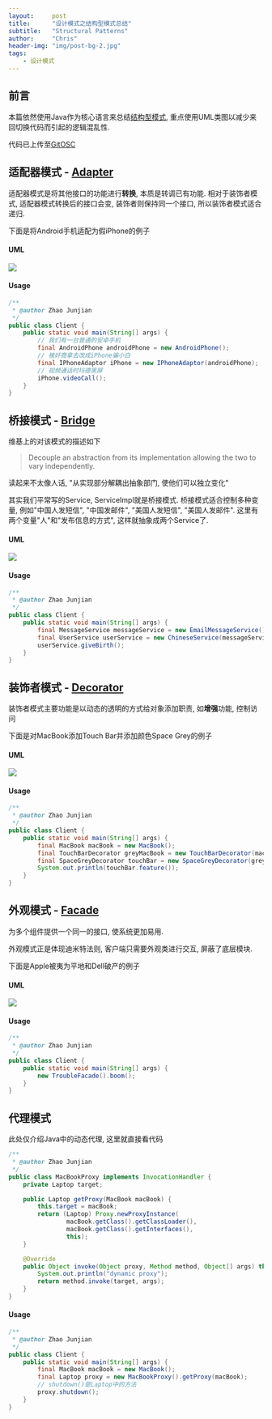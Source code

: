 ```yaml
---
layout:     post
title:      "设计模式之结构型模式总结"
subtitle:   "Structural Patterns"
author:     "Chris"
header-img: "img/post-bg-2.jpg"
tags:
    - 设计模式
---
```


## 前言

本篇依然使用Java作为核心语言来总结<u>结构型模式</u>, 重点使用UML类图以减少来回切换代码而引起的逻辑混乱性.

代码已上传至[GitOSC](http://git.oschina.net/witless/design-patterns/)

## 适配器模式 - [Adapter](https://en.wikipedia.org/wiki/Adapter_pattern)

适配器模式是将其他接口的功能进行**转换**, 本质是转调已有功能. 相对于装饰者模式, 适配器模式转换后的接口会变, 装饰者则保持同一个接口, 所以装饰者模式适合递归.

下面是将Android手机适配为假iPhone的例子

#### UML

![](/img/in-post/structural-patterns/adapter.png)

#### Usage

```java
/**
 * @author Zhao Junjian
 */
public class Client {
    public static void main(String[] args) {
        // 我们有一台普通的安卓手机
        final AndroidPhone androidPhone = new AndroidPhone();
        // 被奸商拿去改成iPhone骗小白
        final IPhoneAdaptor iPhone = new IPhoneAdaptor(androidPhone);
        // 视频通话时玛德黑屏
        iPhone.videoCall();
    }
}
```

## 桥接模式 - [Bridge](https://en.wikipedia.org/wiki/Bridge_pattern)

维基上的对该模式的描述如下

> Decouple an abstraction from its implementation allowing the two to vary independently.

读起来不太像人话, "从实现部分解耦出抽象部门, 使他们可以独立变化"

其实我们平常写的Service, ServiceImpl就是桥接模式. 桥接模式适合控制多种变量, 例如"中国人发短信", "中国发邮件", "美国人发短信", "美国人发邮件". 这里有两个变量"人"和"发布信息的方式", 这样就抽象成两个Service了.

#### UML

![](/img/in-post/structural-patterns/bridge.png)

#### Usage

```java
/**
 * @author Zhao Junjian
 */
public class Client {
    public static void main(String[] args) {
        final MessageService messageService = new EmailMessageService();
        final UserService userService = new ChineseService(messageService);
        userService.giveBirth();
    }
}
```

## 装饰者模式 - [Decorator](https://en.wikipedia.org/wiki/Decorator_pattern)

装饰者模式主要功能是以动态的透明的方式给对象添加职责, 如**增强**功能, 控制访问

下面是对MacBook添加Touch Bar并添加颜色Space Grey的例子

#### UML

![](/img/in-post/structural-patterns/decorator.png)

#### Usage

```java
/**
 * @author Zhao Junjian
 */
public class Client {
    public static void main(String[] args) {
        final MacBook macBook = new MacBook();
        final TouchBarDecorator greyMacBook = new TouchBarDecorator(macBook);
        final SpaceGreyDecorator touchBar = new SpaceGreyDecorator(greyMacBook);
        System.out.println(touchBar.feature());
    }
}
```

## 外观模式 - [Facade](https://en.wikipedia.org/wiki/Facade_pattern)

为多个组件提供一个同一的接口, 使系统更加易用.

外观模式正是体现迪米特法则, 客户端只需要外观类进行交互, 屏蔽了底层模块.

下面是Apple被夷为平地和Dell破产的例子

#### UML

![](/img/in-post/structural-patterns/facade.png)

#### Usage

```java
/**
 * @author Zhao Junjian
 */
public class Client {
    public static void main(String[] args) {
        new TroubleFacade().boom();
    }
}
```

## 代理模式

此处仅介绍Java中的动态代理, 这里就直接看代码

```java
/**
 * @author Zhao Junjian
 */
public class MacBookProxy implements InvocationHandler {
    private Laptop target;

    public Laptop getProxy(MacBook macBook) {
        this.target = macBook;
        return (Laptop) Proxy.newProxyInstance(
                macBook.getClass().getClassLoader(),
                macBook.getClass().getInterfaces(),
                this);
    }

    @Override
    public Object invoke(Object proxy, Method method, Object[] args) throws Throwable {
        System.out.println("dynamic proxy");
        return method.invoke(target, args);
    }
}
```

#### Usage

```java
/**
 * @author Zhao Junjian
 */
public class Client {
    public static void main(String[] args) {
        final MacBook macBook = new MacBook();
        final Laptop proxy = new MacBookProxy().getProxy(macBook);
      	// shutdown()是Laptop中的方法
        proxy.shutdown();
    }
}
```

